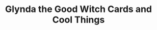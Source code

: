 ---
title: "Glynda the Good Witch Cards and Cool Things"
url: /north-vancouver/glynda-the-good-witch-cards-and-cool-things/
shop: Andenken
---